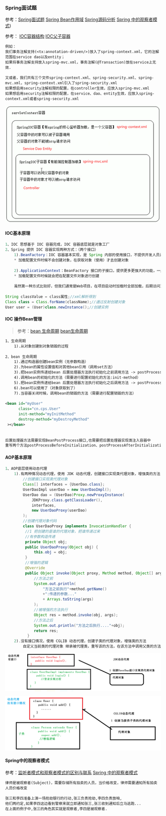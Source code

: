 ### Spring面试题

参考：[Spring面试题](https://blog.csdn.net/a745233700/article/details/80959716)  [Spring Bean作用域](https://blog.csdn.net/qq_41083009/article/details/90743719)  [Spring源码分析](https://blog.csdn.net/nuomizhende45/article/details/81158383)  [Spring 中的观察者模式](https://www.cnblogs.com/dubhlinn/p/10725636.html))



参考： [IOC容器结构](https://www.bilibili.com/video/BV1EE411u7YV?p=26)  [IOC父子容器](https://blog.csdn.net/fhjdzkp/article/details/78687513)

```
例如：
我们事务注解支持(<tx:annotation-driven/>)放入了spring-context.xml，它的注解范围在service dao以及entity；
如果将事务注解支持放入spring-mvc.xml，事务注解(@Transaction)放在service上无效.

又或者，我们共有三个文件spring-context.xml、spring-security.xml、spring-mvc.xml，spring-context.xml引入了spring-security.xml
如果想启用security注解权限的配置，在controller生效，应放入spring-mvc.xml
如果想启用security注解权限的配置，在service、dao、entity生效，应放入spring-context.xml或者spring-security.xml
```

![](images/ServletContext容器.png)

#### IOC基本原理

```java
1、IOC 思想基于 IOC 容器完成，IOC 容器底层就是对象工厂
2、Spring 提供 IOC 容器实现两种方式：（两个接口）
	1).BeanFactory：IOC 容器基本实现，是 Spring 内部的使用接口，不提供开发人员进行使用
	* 加载配置文件时候不会创建对象，在获取对象（使用）才去创建对象
	
	2).ApplicationContext：BeanFactory 接口的子接口，提供更多更强大的功能，一般由开发人员进行使用
	* 加载配置文件时候就会把在配置文件对象进行创建
	
	虽然第一种方式比较好，但我们通常是Web项目，在项目启动时加载时全部加载，后期访问更快，费时费力放在启动
	
String classValue = class属性;//xml解析得到
Class class = Class.forName(className);//通过反射创建对象
User user = (User)class.newInstance();//创建实例
```



#### IOC 操作Bean管理

> 参考：[bean 生命周期](https://www.cnblogs.com/zrtqsk/p/3735273.html) [bean生命周期](https://www.jb51.net/article/154487.htm)

```xml
1、生命周期
	1).从对象创建到对象销毁的过程
	
2、bean 生命周期
    1).通过构造器创建bean实例（无参数构造）
    2).为bean的属性设置值和对其他bean引用（调用set方法）
    3).把bean实例传递给bean 后置处理器方法执行初始化之前调用方法 -> postProcessBeforeInitialization
    4).调用bean的初始化的方法（需要进行配置初始化的方法:init-method）
    5).把bean实例传递给bean 后置处理器方法执行初始化之后调用方法 -> postProcessAfterInitialization
    6).bean可以使用了（对象获取到了）
    7).当容器关闭时候，调用bean的销毁的方法（需要进行配置销毁的方法）

<bean id="myUser" 
      class="cn.cps.User" 
      init-method="myInitMethod"
      destroy-method="myDestroyMethod"
 ></bean>


后置处理器方法需要实现BeanPostProcess接口,也需要把后置处理器实现类注入容器中
重写两个方法postProcessBeforeInitialization、postProcessAfterInitialization
```



#### AOP基本原理

```java
1、AOP底层使用动态代理
    1).有两种情况动态代理，使用 JDK 动态代理，创建接口实现类代理对象，增强类的方法
    	//创建接口实现类代理对象
 		Class[] interfaces = {UserDao.class};
		UserDaoImpl userDao = new UserDaoImpl();
        UserDao dao = (UserDao)Proxy.newProxyInstance(
            JDKProxy.class.getClassLoader(),
            interfaces,
            new UserDaoProxy(userDao)
        );
		//创建代理对象代码
        class UserDaoProxy implements InvocationHandler {
         //1 把创建的是谁的代理对象，把谁传递过来
         //有参数构造传递
         private Object obj;
         public UserDaoProxy(Object obj) {
             this.obj = obj;
         }
         //增强的逻辑
         @Override
         public Object invoke(Object proxy, Method method, Object[] args){
             //方法之前
             System.out.println(
                 "方法之前执行"+method.getName()
                 +":传递的参数..."
                 + Arrays.toString(args)
             );
             //被增强的方法执行
             Object res = method.invoke(obj, args);
             //方法之后
             System.out.println("方法之后执行...."+obj);
             return res;
          }
    2).没有接口情况，使用 CGLIB 动态代理，创建子类的代理对象，增强类的方法
        自定义当前类的代理对象 继承被代理类，重写该的方法，在该方法中调用父类的方法，执行自己的增强逻辑
```



![](images/动态代理有接口情况原理.png)



![](images/动态代理没有接口情况原理.png)



#### Spring中的观察者模式

参考：[监听者模式和观察者模式的区别与联系](https://blog.csdn.net/lovexiaotaozi/article/details/102579360)  [Spring 中的观察者模式](https://www.cnblogs.com/jmcui/p/11054756.html)

```
律师是被观察者(Subject)，需要存储所有拍卖的人员，当价格改变，律师需要通知所有拍卖人员价格改变

张三和李四准备上演一场抢劫银行的行动,张三负责抢劫,李四负责放哨,
他们两约定,如果李四这边看到警察来就立即通知张三,张三收到通知后立马逃跑...
在上面的例子中,张三的角色其实就是观察者,李四是被观察者.
```




